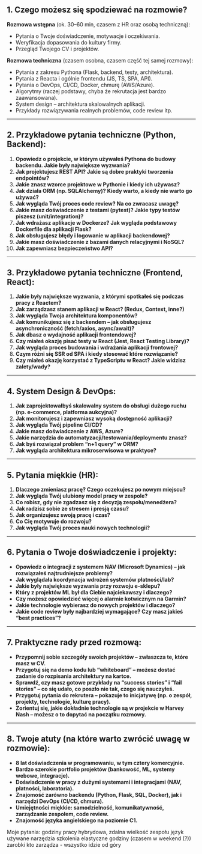 ## 1. Czego możesz się spodziewać na rozmowie?

**Rozmowa wstępna** (ok. 30–60 min, czasem z HR oraz osobą techniczną):  
- Pytania o Twoje doświadczenie, motywacje i oczekiwania.
- Weryfikacja dopasowania do kultury firmy.
- Przegląd Twojego CV i projektów.

**Rozmowa techniczna** (czasem osobna, czasem część tej samej rozmowy):  
- Pytania z zakresu Pythona (Flask, backend, testy, architektura).
- Pytania z Reacta i ogólnie frontendu (JS, TS, SPA, API).
- Pytania o DevOps, CI/CD, Docker, chmurę (AWS/Azure).
- Algorytmy (raczej podstawy, chyba że rekrutacja jest bardzo zaawansowana).
- System design – architektura skalowalnych aplikacji.
- Przykłady rozwiązywania realnych problemów, code review itp.

---

## 2. Przykładowe pytania techniczne (Python, Backend):

1. **Opowiedz o projekcie, w którym używałeś Pythona do budowy backendu. Jakie były największe wyzwania?**
2. **Jak projektujesz REST API? Jakie są dobre praktyki tworzenia endpointów?**
3. **Jakie znasz wzorce projektowe w Pythonie i kiedy ich używasz?**
4. **Jak działa ORM (np. SQLAlchemy)? Kiedy warto, a kiedy nie warto go używać?**
5. **Jak wygląda Twój proces code review? Na co zwracasz uwagę?**
6. **Jakie masz doświadczenie z testami (pytest)? Jakie typy testów piszesz (unit/integration)?**
7. **Jak wdrażasz aplikacje w Dockerze? Jak wygląda podstawowy Dockerfile dla aplikacji Flask?**
8. **Jak obsługujesz błędy i logowanie w aplikacji backendowej?**
9. **Jakie masz doświadczenie z bazami danych relacyjnymi i NoSQL?**
10. **Jak zapewniasz bezpieczeństwo API?**

---

## 3. Przykładowe pytania techniczne (Frontend, React):

1. **Jakie były największe wyzwania, z którymi spotkałeś się podczas pracy z Reactem?**
2. **Jak zarządzasz stanem aplikacji w React? (Redux, Context, inne?)**
3. **Jak wygląda Twoja architektura komponentów?**
4. **Jak komunikujesz się z backendem – jak obsługujesz asynchroniczność (fetch/axios, async/await)?**
5. **Jak dbasz o wydajność aplikacji frontendowej?**
6. **Czy miałeś okazję pisać testy w React (Jest, React Testing Library)?**
7. **Jak wygląda proces budowania i wdrażania aplikacji frontowej?**
8. **Czym różni się SSR od SPA i kiedy stosować które rozwiązanie?**
9. **Czy miałeś okazję korzystać z TypeScriptu w React? Jakie widzisz zalety/wady?**

---

## 4. System Design & DevOps:

1. **Jak zaprojektowałbyś skalowalny system do obsługi dużego ruchu (np. e-commerce, platforma aukcyjna)?**
2. **Jak monitorujesz i zapewniasz wysoką dostępność aplikacji?**
3. **Jak wygląda Twój pipeline CI/CD?**
4. **Jakie masz doświadczenie z AWS, Azure?**
5. **Jakie narzędzia do automatyzacji/testowania/deploymentu znasz?**
6. **Jak byś rozwiązał problem “n+1 query” w ORM?**
7. **Jak wygląda architektura mikroserwisowa w praktyce?**

---

## 5. Pytania miękkie (HR):

1. **Dlaczego zmieniasz pracę? Czego oczekujesz po nowym miejscu?**
2. **Jak wygląda Twój ulubiony model pracy w zespole?**
3. **Co robisz, gdy nie zgadzasz się z decyzją zespołu/menedżera?**
4. **Jak radzisz sobie ze stresem i presją czasu?**
5. **Jak organizujesz swoją pracę i czas?**
6. **Co Cię motywuje do rozwoju?**
7. **Jak wygląda Twój proces nauki nowych technologii?**

---

## 6. Pytania o Twoje doświadczenie i projekty:

- **Opowiedz o integracji z systemem NAV (Microsoft Dynamics) – jak rozwiązałeś najtrudniejsze problemy?**
- **Jak wyglądała koordynacja wdrożeń systemów płatności/lab?**
- **Jakie były największe wyzwania przy rozwoju e-sklepu?**
- **Który z projektów ML był dla Ciebie najciekawszy i dlaczego?**
- **Czy możesz opowiedzieć więcej o alarmie kotwicznym na Garmin?**
- **Jakie technologie wybierasz do nowych projektów i dlaczego?**
- **Jakie code review były najbardziej wymagające? Czy masz jakieś “best practices”?**

---

## 7. Praktyczne rady przed rozmową:

- **Przypomnij sobie szczegóły swoich projektów – zwłaszcza te, które masz w CV.**
- **Przygotuj się na demo kodu lub “whiteboard” – możesz dostać zadanie do rozpisania architektury na kartce.**
- **Sprawdź, czy masz gotowe przykłady na “success stories” i “fail stories” – co się udało, co poszło nie tak, czego się nauczyłeś.**
- **Przygotuj pytania do rekrutera – pokazuje to inicjatywę (np. o zespół, projekty, technologie, kulturę pracy).**
- **Zorientuj się, jakie dokładnie technologie są w projekcie w Harvey Nash – możesz o to dopytać na początku rozmowy.**

---

## 8. Twoje atuty (na które warto zwrócić uwagę w rozmowie):

- **8 lat doświadczenia w programowaniu, w tym cztery komercyjnie.**
- **Bardzo szerokie portfolio projektów (bankowość, ML, systemy webowe, integracje).**
- **Doświadczenie w pracy z dużymi systemami i integracjami (NAV, płatności, laboratoria).**
- **Znajomość zarówno backendu (Python, Flask, SQL, Docker), jak i narzędzi DevOps (CI/CD, chmura).**
- **Umiejętności miękkie: samodzielność, komunikatywność, zarządzanie zespołem, code review.**
- **Znajomość języka angielskiego na poziomie C1.**




Moje pytania:
godziny pracy
hybrydowa, zdalna
wielkość zespołu
język
używane narzędzia
szkolenia
elastyczne godziny (czasem w weekend (?))
zarobki
kto zarządza - wszystko idzie od góry

